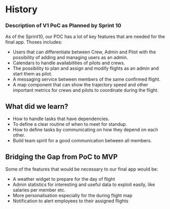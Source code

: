 # History


### Description of V1 PoC as Planned by Sprint 10
As of the Sprint10, our POC has a lot of key features that are needed for the final app. Thoses includes:
- Users that can differentiate between Crew, Admin and Pilot with the possibility of adding and managing users as an admin.
- Calendars to handle availabilities of pilots and crews.
- The possibility to plan and assign and modify flights as an admin and start them as pilot.
- A messaging service between members of the same confirmed flight.
- A map component that can show the trajectory speed and other important metrics for crews and pilots to coordinate during the flight.

## What did we learn?
- How to handle tasks that have dependencies.
- To define a clear routine of when to meet for standup.
- How to define tasks by communicating on how they depend on each other.
- Build team spirit for a good communication between all members.

## Bridging the Gap from PoC to MVP
Some of the features that would be necessary to our final app would be:
- A weather widget to prepare for the day of flight
- Admin statistics for interesting and useful data to exploit easily, like salaries per member etc.
- More personalisation especially for the during flight map
- Notification to alert employees to their assigned flights

